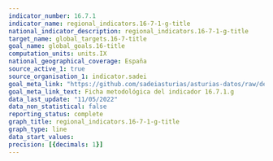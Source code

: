 ```yaml
---
indicator_number: 16.7.1
indicator_name: regional_indicators.16-7-1-g-title
national_indicator_description: regional_indicators.16-7-1-g-title
target_name: global_targets.16-7-title
goal_name: global_goals.16-title
computation_units: units.IX
national_geographical_coverage: España
source_active_1: true
source_organisation_1: indicator.sadei
goal_meta_link: "https://github.com/sadeiasturias/asturias-datos/raw/develop/descargas/metodologia/16.7.1.g.pdf"
goal_meta_link_text: Ficha metodológica del indicador 16.7.1.g
data_last_update: "11/05/2022"
data_non_statistical: false
reporting_status: complete
graph_title: regional_indicators.16-7-1-g-title
graph_type: line
data_start_values:  
precision: [{decimals: 1}]
---
```

